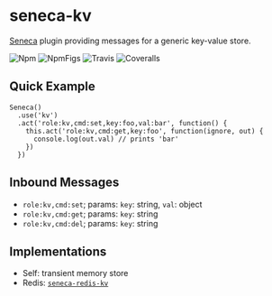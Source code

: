 # seneca-kv
[Seneca](senecajs.org) plugin providing messages for a generic key-value store.

![Npm][BadgeNpm]
![NpmFigs][BadgeNpmFigs]
![Travis][BadgeTravis]
![Coveralls][BadgeCoveralls]


## Quick Example

```
Seneca()
  .use('kv')
  .act('role:kv,cmd:set,key:foo,val:bar', function() {
    this.act('role:kv,cmd:get,key:foo', function(ignore, out) {
      console.log(out.val) // prints 'bar'
    })
  })
```


## Inbound Messages

* `role:kv,cmd:set`; params: `key`: string, `val`: object
* `role:kv,cmd:get`; params: `key`: string
* `role:kv,cmd:del`; params: `key`: string


## Implementations

* Self: transient memory store
* Redis: [`seneca-redis-kv`](https://github.com/voxgig/seneca-redis-kv)


[BadgeCoveralls]: https://coveralls.io/repos/voxgig/seneca-kv/badge.svg?branch=master&service=github
[BadgeNpm]: https://badge.fury.io/js/seneca-kv.svg
[BadgeNpmFigs]: https://img.shields.io/npm/dm/seneca-kv.svg?maxAge=2592000
[BadgeTravis]: https://travis-ci.org/voxgig/seneca-kv.svg?branch=master
